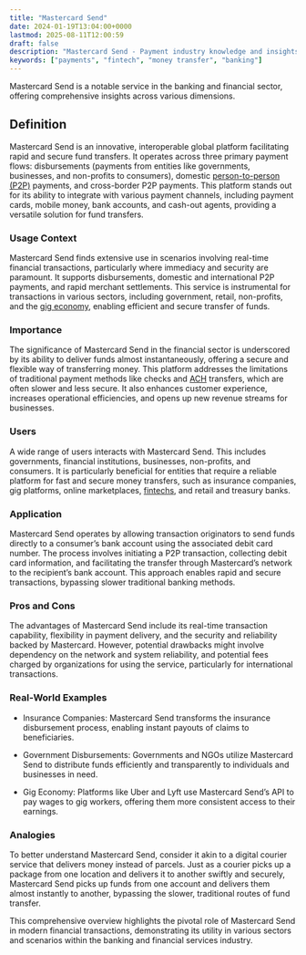 ```yaml
---
title: "Mastercard Send"
date: 2024-01-19T13:04:00+0000
lastmod: 2025-08-11T12:00:59
draft: false
description: "Mastercard Send - Payment industry knowledge and insights"
keywords: ["payments", "fintech", "money transfer", "banking"]
---
```


Mastercard Send is a notable service in the banking and financial sector, offering comprehensive insights across various dimensions.

## Definition

Mastercard Send is an innovative, interoperable global platform facilitating rapid and secure fund transfers. It operates across three primary payment flows: disbursements (payments from entities like governments, businesses, and non-profits to consumers), domestic [person-to-person (P2P)](https://faisalkhanllc.xyz/resources/payments-wiki/p/person-to-person-p2p/) payments, and cross-border P2P payments. This platform stands out for its ability to integrate with various payment channels, including payment cards, mobile money, bank accounts, and cash-out agents, providing a versatile solution for fund transfers.

### Usage Context

Mastercard Send finds extensive use in scenarios involving real-time financial transactions, particularly where immediacy and security are paramount. It supports disbursements, domestic and international P2P payments, and rapid merchant settlements. This service is instrumental for transactions in various sectors, including government, retail, non-profits, and the [gig economy](https://faisalkhanllc.xyz/resources/payments-wiki/g/gig-economy/), enabling efficient and secure transfer of funds.

### Importance

The significance of Mastercard Send in the financial sector is underscored by its ability to deliver funds almost instantaneously, offering a secure and flexible way of transferring money. This platform addresses the limitations of traditional payment methods like checks and [ACH](https://faisalkhanllc.xyz/resources/payments-wiki/a/automated-clearing-house-ach/) transfers, which are often slower and less secure. It also enhances customer experience, increases operational efficiencies, and opens up new revenue streams for businesses.

### Users

A wide range of users interacts with Mastercard Send. This includes governments, financial institutions, businesses, non-profits, and consumers. It is particularly beneficial for entities that require a reliable platform for fast and secure money transfers, such as insurance companies, gig platforms, online marketplaces, [fintechs](https://faisalkhanllc.xyz/resources/payments-wiki/f/fintech/), and retail and treasury banks.

### Application

Mastercard Send operates by allowing transaction originators to send funds directly to a consumer’s bank account using the associated debit card number. The process involves initiating a P2P transaction, collecting debit card information, and facilitating the transfer through Mastercard’s network to the recipient’s bank account. This approach enables rapid and secure transactions, bypassing slower traditional banking methods.

### Pros and Cons

The advantages of Mastercard Send include its real-time transaction capability, flexibility in payment delivery, and the security and reliability backed by Mastercard. However, potential drawbacks might involve dependency on the network and system reliability, and potential fees charged by organizations for using the service, particularly for international transactions.

### Real-World Examples

- Insurance Companies: Mastercard Send transforms the insurance disbursement process, enabling instant payouts of claims to beneficiaries.

- Government Disbursements: Governments and NGOs utilize Mastercard Send to distribute funds efficiently and transparently to individuals and businesses in need.

- Gig Economy: Platforms like Uber and Lyft use Mastercard Send’s API to pay wages to gig workers, offering them more consistent access to their earnings.

### Analogies

To better understand Mastercard Send, consider it akin to a digital courier service that delivers money instead of parcels. Just as a courier picks up a package from one location and delivers it to another swiftly and securely, Mastercard Send picks up funds from one account and delivers them almost instantly to another, bypassing the slower, traditional routes of fund transfer.

This comprehensive overview highlights the pivotal role of Mastercard Send in modern financial transactions, demonstrating its utility in various sectors and scenarios within the banking and financial services industry.
